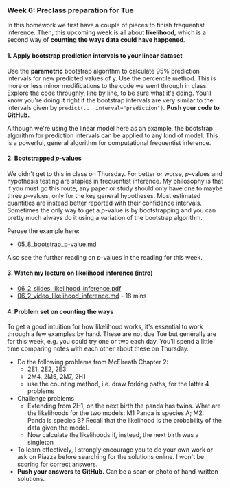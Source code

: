 ### Week 6: Preclass preparation for Tue
In this homework we first have a couple of pieces to finish frequentist inference. Then, this upcoming week is all about **likelihood**, which is a second way of **counting the ways data could have happened**. 



#### 1. Apply bootstrap prediction intervals to your linear dataset

Use the **parametric** bootstrap algorithm to calculate 95% prediction intervals for new predicted values of y. Use the percentile method. This is more or less minor modifications to the code we went through in class. Explore the code throughly, line by line, to be sure what it's doing. You'll know you're doing it right if the bootstrap intervals are very similar to the intervals given by `predict(... interval="prediction")`. **Push your code to GitHub.**

Although we're using the linear model here as an example, the bootstrap algorithm for prediction intervals can be applied to any kind of model. This is a powerful, general algorithm for computational frequentist inference.



#### 2. Bootstrapped *p*-values

We didn't get to this in class on Thursday. For better or worse, *p*-values and hypothesis testing are staples in frequentist inference. My philosophy is that if you must go this route, any paper or study should only have one to maybe three *p*-values, only for the key general hypotheses. Most estimated quantities are instead better reported with their confidence intervals. Sometimes the only way to get a *p*-value is by bootstrapping and you can pretty much always do it using a variation of the bootstrap algorithm.

Peruse the example here:
* [05_8_bootstrap_p-value.md](05_8_bootstrap_p-value.md)

Also see the further reading on *p*-values in the reading for this week.




#### 3. Watch my lecture on likelihood inference (intro)
   * [06_2_slides_likelihood_inference.pdf](06_2_slides_likelihood_inference.pdf)
   * [06_2_video_likelihood_inference.md](06_2_video_likelihood_inference.md) - 18 mins



#### 4. Problem set on counting the ways
To get a good intuition for how likelihood works, it's essential to work through a few examples by hand. These are not due Tue but generally are for this week, e.g. you could try one or two each day. You'll spend a little time comparing notes with each other about these on Thursday.
   * Do the following problems from McElreath Chapter 2:
     * 2E1, 2E2, 2E3
     * 2M4, 2M5, 2M7, 2H1
     * use the counting method, i.e. draw forking paths, for the latter 4 problems
   * Challenge problems
     * Extending from 2H1, on the next birth the panda has twins. What are the likelihoods for the two models: M1 Panda is species A; M2: Panda is species B? Recall that the likelihood is the probability of the data given the model.
     * Now calculate the likelihoods if, instead, the next birth was a singleton
   * To learn effectively, I strongly encourage you to do your own work or ask on Piazza before searching for the solutions online. I won't be scoring for correct answers.
   * **Push your answers to GitHub.** Can be a scan or photo of hand-written solutions.
